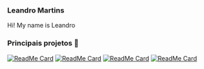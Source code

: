 ### Leandro Martins
Hi! My name is Leandro <br/>

### Principais projetos :pushpin:
[![ReadMe Card](https://github-readme-stats.vercel.app/api/pin/?username=LeandroMartins0&repo=node_js_blogapp_express)](https://github.com/LeandroMartins0/node_js_blogapp_express)
[![ReadMe Card](https://github-readme-stats.vercel.app/api/pin/?username=LeandroMartins0&repo=springboot_2_java_11)](https://github.com/LeandroMartins0/springboot_2_java_11)
[![ReadMe Card](https://github-readme-stats.vercel.app/api/pin/?username=LeandroMartins0&repo=node_js_ToDo_Agenda_Web)](https://github.com/LeandroMartins0/node_js_ToDo_Agenda_Web)
[![ReadMe Card](https://github-readme-stats.vercel.app/api/pin/?username=LeandroMartins0&repo=base_credit_python)](https://github.com/LeandroMartins0/base_credit_python)

<!--
**Pefil
Here are some ideas to get you started:

- 🔭 I’m currently working on ...
- 🌱 I’m currently learning ...
- 👯 I’m looking to collaborate on ...
- 🤔 I’m looking for help with ...
- 💬 Ask me about ...
- 📫 How to reach me: ...
- 😄 Pronouns: ...
- ⚡ Fun fact: ....
-->

